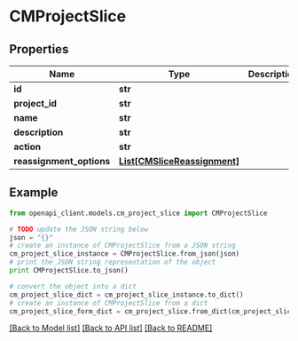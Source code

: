 # CMProjectSlice


## Properties
Name | Type | Description | Notes
------------ | ------------- | ------------- | -------------
**id** | **str** |  | 
**project_id** | **str** |  | 
**name** | **str** |  | 
**description** | **str** |  | 
**action** | **str** |  | 
**reassignment_options** | [**List[CMSliceReassignment]**](CMSliceReassignment.md) |  | 

## Example

```python
from openapi_client.models.cm_project_slice import CMProjectSlice

# TODO update the JSON string below
json = "{}"
# create an instance of CMProjectSlice from a JSON string
cm_project_slice_instance = CMProjectSlice.from_json(json)
# print the JSON string representation of the object
print CMProjectSlice.to_json()

# convert the object into a dict
cm_project_slice_dict = cm_project_slice_instance.to_dict()
# create an instance of CMProjectSlice from a dict
cm_project_slice_form_dict = cm_project_slice.from_dict(cm_project_slice_dict)
```
[[Back to Model list]](../README.md#documentation-for-models) [[Back to API list]](../README.md#documentation-for-api-endpoints) [[Back to README]](../README.md)


